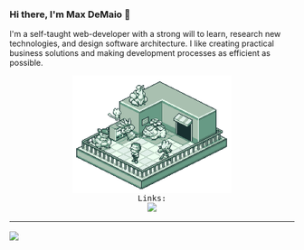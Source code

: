 <!--
**maxwelldemaio/maxwelldemaio** is a ✨ _special_ ✨ repository because its `README.md` (this file) appears on your GitHub profile.

Here are some ideas to get you started:

- 🔭 I’m currently working on ...
- 🌱 I’m currently learning ...
- 👯 I’m looking to collaborate on ...
- 🤔 I’m looking for help with ...
- 💬 Ask me about ...
- 📫 How to reach me: ...
- 😄 Pronouns: ...
- ⚡ Fun fact: ...
-->

### Hi there, I'm **Max DeMaio** 👋

<p>
I'm a self-taught web-developer with a strong will to learn, research new technologies, and design software architecture. I like creating practical business solutions and making development processes as efficient as possible.
</p>

<p align="center">
    <img src="pokemon_blue.gif" width="280px" align="center" alt="Image from: https://tacciane.tumblr.com/">
    <br>
    <samp>
        Links:
    </samp>
    <br>
    <a href="https://twitter.com/maxwelldemaio"><img src="https://img.shields.io/twitter/follow/maxwelldemaio?style=for-the-badge&logo=twitter"></a>
    <br>
</p>

<hr>

<a href="https://github.com/maxwelldemaio">
<img align="center" src="https://github-readme-stats.vercel.app/api?username=maxwelldemaio&count_private=true&include_all_commits=true&hide_rank=false&show_icons=true&theme=graywhite" />
</a>
